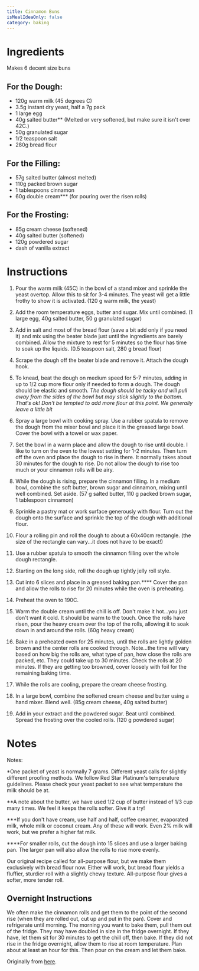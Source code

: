 ```yaml
---
title: Cinnamon Buns
isMealIdeaOnly: false
category: baking
---
```


# Ingredients

Makes 6 decent size buns

## For the Dough:

- 120g warm milk (45 degrees C)
- 3.5g instant dry yeast, half a 7g pack
- 1 large egg
- 40g salted butter\*\* (Melted or very softened, but make sure it isn't over 42C.)
- 50g granulated sugar
- 1/2 teaspoon salt
- 280g bread flour

## For the Filling:

- 57g salted butter (almost melted)
- 110g packed brown sugar
- 1 tablespoons cinnamon
- 60g double cream\*\*\* (for pouring over the risen rolls)

## For the Frosting:

- 85g cream cheese (softened)
- 40g salted butter (softened)
- 120g powdered sugar
- dash of vanilla extract

# Instructions

1. Pour the warm milk (45C) in the bowl of a stand mixer and sprinkle the yeast overtop. Allow this to sit for 3-4 minutes. The yeast will get a little frothy to show it is activated. (120 g warm milk, the yeast)

2. Add the room temperature eggs, butter and sugar. Mix until combined. (1 large egg, 40g salted butter, 50 g granulated sugar)

3. Add in salt and most of the bread flour (save a bit add only if you need it) and mix using the beater blade just until the ingredients are barely combined. Allow the mixture to rest for 5 minutes so the flour has time to soak up the liquids. (0.5 teaspoon salt, 280 g bread flour)

4. Scrape the dough off the beater blade and remove it. Attach the dough hook.

5. To knead, beat the dough on medium speed for 5-7 minutes, adding in up to 1/2 cup more flour only if needed to form a dough. The dough should be elastic and smooth. _The dough should be tacky and will pull away from the sides of the bowl but may stick slightly to the bottom. That's ok! Don't be tempted to add more flour at this point. We generally leave a little bit_

6. Spray a large bowl with cooking spray. Use a rubber spatula to remove the dough from the mixer bowl and place it in the greased large bowl. Cover the bowl with a towel or wax paper.

7. Set the bowl in a warm place and allow the dough to rise until double. I like to turn on the oven to the lowest setting for 1-2 minutes. Then turn off the oven and place the dough to rise in there. It normally takes about 30 minutes for the dough to rise. Do not allow the dough to rise too much or your cinnamon rolls will be airy.

8. While the dough is rising, prepare the cinnamon filling. In a medium bowl, combine the soft butter, brown sugar and cinnamon, mixing until well combined. Set aside. (57 g salted butter, 110 g packed brown sugar, 1 tablespoon cinnamon)

9. Sprinkle a pastry mat or work surface generously with flour. Turn out the dough onto the surface and sprinkle the top of the dough with additional flour.

10. Flour a rolling pin and roll the dough to about a 60x40cm rectangle. (the size of the rectangle can vary...it does not have to be exact!)

11. Use a rubber spatula to smooth the cinnamon filling over the whole dough rectangle.

12. Starting on the long side, roll the dough up tightly jelly roll style.

13. Cut into 6 slices and place in a greased baking pan.\*\*\*\* Cover the pan and allow the rolls to rise for 20 minutes while the oven is preheating.

14. Preheat the oven to 190C.

15. Warm the double cream until the chill is off. Don't make it hot...you just don't want it cold. It should be warm to the touch. Once the rolls have risen, pour the heavy cream over the top of the rolls, allowing it to soak down in and around the rolls. (60g heavy cream)

16. Bake in a preheated oven for 25 minutes, until the rolls are lightly golden brown and the center rolls are cooked through. Note...the time will vary based on how big the rolls are, what type of pan, how close the rolls are packed, etc. They could take up to 30 minutes. Check the rolls at 20 minutes. If they are getting too browned, cover loosely with foil for the remaining baking time.

17. While the rolls are cooling, prepare the cream cheese frosting.

18. In a large bowl, combine the softened cream cheese and butter using a hand mixer. Blend well. (85g cream cheese, 40g salted butter)

19. Add in your extract and the powdered sugar. Beat until combined. Spread the frosting over the cooled rolls. (120 g powdered sugar)

# Notes

Notes:

\*One packet of yeast is normally 7 grams. Different yeast calls for slightly different proofing methods. We follow Red Star Platinum's temperature guidelines. Please check your yeast packet to see what temperature the milk should be at.

\*\*A note about the butter, we have used 1/2 cup of butter instead of 1/3 cup many times. We feel it keeps the rolls softer. Give it a try!

\*\*\*If you don't have cream, use half and half, coffee creamer, evaporated milk, whole milk or coconut cream. Any of these will work. Even 2% milk will work, but we prefer a higher fat milk.

\*\*\*\*For smaller rolls, cut the dough into 15 slices and use a larger baking pan. The larger pan will also allow the rolls to rise more evenly.

Our original recipe called for all-purpose flour, but we make them exclusively with bread flour now. Either will work, but bread flour yields a fluffier, sturdier roll with a slightly chewy texture. All-purpose flour gives a softer, more tender roll.

## Overnight Instructions

We often make the cinnamon rolls and get them to the point of the second rise (when they are rolled out, cut up and put in the pan). Cover and refrigerate until morning.
The morning you want to bake them, pull them out of the fridge. They may have doubled in size in the fridge overnight. If they have, let them sit for 30 minutes to get the chill off, then bake.
If they did not rise in the fridge overnight, allow them to rise at room temperature. Plan about at least an hour for this. Then pour on the cream and let them bake.

Originally from [here](https://www.tastesoflizzyt.com/wprm_print/homemade-cinnamon-rolls-cinnabon-copycat-recipe).
